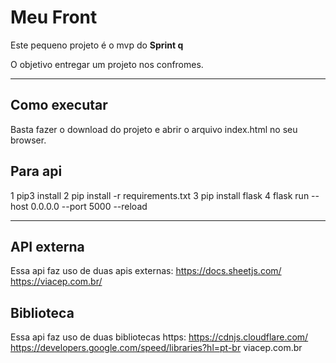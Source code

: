 # Meu Front

Este pequeno projeto é o mvp do **Sprint q** 

O objetivo entregar um projeto nos confromes.

---
## Como executar

Basta fazer o download do projeto e abrir o arquivo index.html no seu browser.

## Para api

1 pip3 install
2 pip install -r requirements.txt
3 pip install flask
4 flask run --host 0.0.0.0 --port 5000 --reload

---
## API externa

Essa api faz uso de duas apis externas:
https://docs.sheetjs.com/
https://viacep.com.br/

## Biblioteca

Essa api faz uso de duas bibliotecas https:
https://cdnjs.cloudflare.com/
https://developers.google.com/speed/libraries?hl=pt-br
viacep.com.br